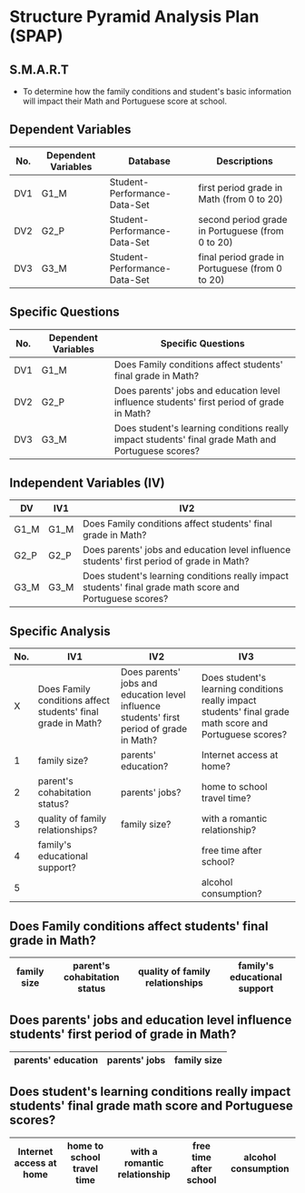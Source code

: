 # Structure Pyramid Analysis Plan (SPAP)

## S.M.A.R.T
  - To determine how the family conditions and student's basic information will impact their Math and Portuguese score at school.
  
  
## Dependent Variables
No. | Dependent Variables | Database | Descriptions
------------ | ------------ | ------------- | -------------
DV1  | G1_M  | Student-Performance-Data-Set  | first period grade in Math (from 0 to 20)
DV2  | G2_P  | Student-Performance-Data-Set  | second period grade in Portuguese (from 0 to 20)
DV3  | G3_M  | Student-Performance-Data-Set  | final period grade in Portuguese (from 0 to 20)


## Specific Questions
No. | Dependent Variables | Specific Questions
------------ | ------------ | ------------- 
DV1  | G1_M  | Does Family conditions affect students' final grade in Math?
DV2  | G2_P  | Does parents' jobs and education level influence students' first period of grade in Math?
DV3  | G3_M  | Does student's learning conditions really impact students' final grade Math and Portuguese scores?

## Independent Variables (IV)
DV | IV1 | IV2 |
------------ | ------------ | ------------- 
G1_M  | G1_M  | Does Family conditions affect students' final grade in Math?
G2_P  | G2_P  | Does parents' jobs and education level influence students' first period of grade in Math?
G3_M  | G3_M  | Does student's learning conditions really impact students' final grade math score and Portuguese scores?


## Specific Analysis
No. | IV1 | IV2 | IV3 |
------------ | ------------ | ------------ | ------------- 
X | Does Family conditions affect students' final grade in Math? |  Does parents' jobs and education level influence students' first period of grade in Math? | Does student's learning conditions really impact students' final grade math score and Portuguese scores?
1 | family size? | parents' education? | Internet access at home?
2 | parent's cohabitation status? | parents' jobs? | home to school travel time?
3 | quality of family relationships? | family size? | with a romantic relationship?
4 | family's educational support? | | free time after school?
5 |  | | alcohol consumption?

## Does Family conditions affect students' final grade in Math?
family size | parent's cohabitation status | quality of family relationships | family's educational support
------------ | ------------ | ------------- | ------------- 


## Does parents' jobs and education level influence students' first period of grade in Math?
parents' education | parents' jobs | family size
------------ | ------------ | -------------


## Does student's learning conditions really impact students' final grade math score and Portuguese scores?
Internet access at home | home to school travel time | with a romantic relationship | free time after school | alcohol consumption
------------ | ------------- | ------------ | ------------ | -------------
